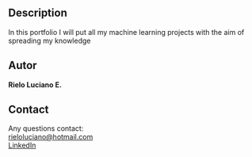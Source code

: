## Description

In this portfolio I will put all my machine learning projects with the aim of spreading my knowledge

## Autor

**Rielo Luciano E.**

## Contact

Any questions contact: <br>
rieloluciano@hotmail.com <br>
[LinkedIn](www.linkedin.com/in/luciano-rielo-b63149172)
